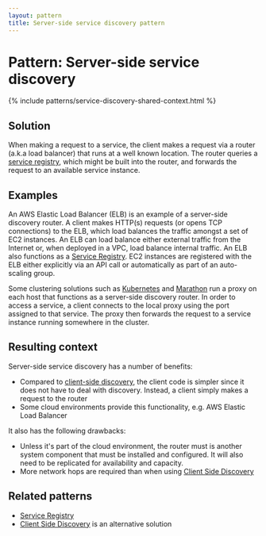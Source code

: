```yaml
---
layout: pattern
title: Server-side service discovery pattern
---
```


# Pattern: Server-side service discovery

{% include patterns/service-discovery-shared-context.html %}

## Solution

When making a request to a service, the client makes a request via a router (a.k.a load balancer) that runs at a well known location.
The router queries a [service registry](service-registry.html), which might be built into the router, and forwards the request to an available service instance.

## Examples

An AWS Elastic Load Balancer (ELB) is an example of a server-side discovery router.
A client makes HTTP(s) requests (or opens TCP connections) to the ELB, which load balances the traffic amongst a set of EC2 instances.
An ELB can load balance either external traffic from the Internet or, when deployed in a VPC, load balance internal traffic.
An ELB also functions as a [Service Registry](service-registry.html).
EC2 instances are registered with the ELB either explicitly via an API call or automatically as part of an auto-scaling group.

Some clustering solutions such as [Kubernetes](https://github.com/GoogleCloudPlatform/kubernetes/blob/master/docs/services.md) and [Marathon](https://mesosphere.github.io/marathon/docs/service-discovery-load-balancing.html) run a proxy on each host that functions as a server-side discovery router.
In order to access a service, a client connects to the local proxy using the port assigned to that service.
The proxy then forwards the request to a service instance running somewhere in the cluster.

## Resulting context

Server-side service discovery has a number of benefits:

* Compared to [client-side discovery](client-side-discovery.html), the client code is simpler since it does not have to deal with discovery. Instead, a client simply makes a request to the router
* Some cloud environments provide this functionality, e.g. AWS Elastic Load Balancer

It also has the following drawbacks:

* Unless it's part of the cloud environment, the router must is another system component that must be installed and configured. It will also need to be replicated for availability and capacity.
* More network hops are required than when using [Client Side Discovery](client-side-discovery.html)

## Related patterns

* [Service Registry](service-registry.html)
* [Client Side Discovery](client-side-discovery.html) is an alternative solution
